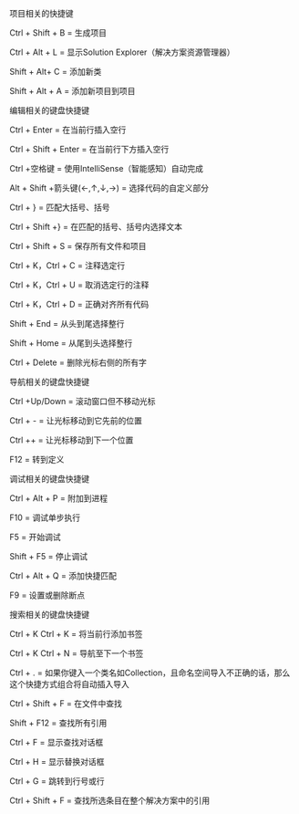 项目相关的快捷键

 

Ctrl + Shift + B = 生成项目

Ctrl + Alt + L = 显示Solution Explorer（解决方案资源管理器）

Shift + Alt+ C = 添加新类

Shift + Alt + A = 添加新项目到项目

 

编辑相关的键盘快捷键

 

Ctrl + Enter = 在当前行插入空行

Ctrl + Shift + Enter = 在当前行下方插入空行

Ctrl +空格键 = 使用IntelliSense（智能感知）自动完成

Alt + Shift +箭头键(←,↑,↓,→) = 选择代码的自定义部分

Ctrl + } = 匹配大括号、括号

Ctrl + Shift +} = 在匹配的括号、括号内选择文本

Ctrl + Shift + S = 保存所有文件和项目

Ctrl + K，Ctrl + C = 注释选定行

Ctrl + K，Ctrl + U = 取消选定行的注释

Ctrl + K，Ctrl + D = 正确对齐所有代码

Shift + End = 从头到尾选择整行

Shift + Home = 从尾到头选择整行

Ctrl + Delete = 删除光标右侧的所有字

 

导航相关的键盘快捷键

 

Ctrl +Up/Down = 滚动窗口但不移动光标

Ctrl + - = 让光标移动到它先前的位置

Ctrl ++ = 让光标移动到下一个位置

F12 = 转到定义

 

调试相关的键盘快捷键

 

Ctrl + Alt + P = 附加到进程

F10 = 调试单步执行

F5 = 开始调试

Shift + F5 = 停止调试

Ctrl + Alt + Q = 添加快捷匹配

F9 = 设置或删除断点

 

搜索相关的键盘快捷键

 

Ctrl + K Ctrl + K = 将当前行添加书签

Ctrl + K Ctrl + N = 导航至下一个书签

Ctrl + . = 如果你键入一个类名如Collection<string>，且命名空间导入不正确的话，那么这个快捷方式组合将自动插入导入

Ctrl + Shift + F = 在文件中查找

Shift + F12 = 查找所有引用

Ctrl + F = 显示查找对话框

Ctrl + H = 显示替换对话框

Ctrl + G = 跳转到行号或行

Ctrl + Shift + F = 查找所选条目在整个解决方案中的引用

 